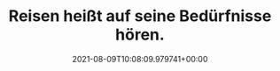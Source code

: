 ---
date: '2021-08-09T10:08:09.979741+00:00'
found_at: '2014-12-03'
found_url: http://www.hypovereinsbank.de/portal?view=/de/privatkunden/lebensereignisse.jsp
title: Reisen heißt auf seine Bedürfnisse hören.
---
